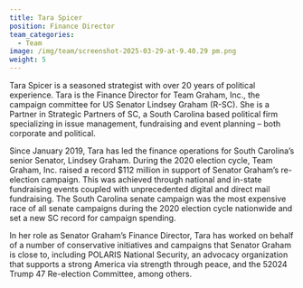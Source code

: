```yaml
---
title: Tara Spicer
position: Finance Director
team_categories:
  - Team
image: /img/team/screenshot-2025-03-29-at-9.40.29 pm.png
weight: 5
---
```

Tara Spicer is a seasoned strategist with over 20 years of political experience. Tara is the Finance Director for Team Graham, Inc., the campaign committee for US Senator Lindsey Graham (R-SC). She is a Partner in Strategic Partners of SC, a South Carolina based political firm specializing in issue management, fundraising and event planning – both corporate and political.

Since January 2019, Tara has led the finance operations for South Carolina’s senior Senator, Lindsey Graham. During the 2020 election cycle, Team Graham, Inc. raised a record $112 million in support of Senator Graham’s re-election campaign. This was achieved through national and in-state fundraising events coupled with unprecedented digital and direct mail fundraising. The South Carolina senate campaign was the most expensive race of all senate campaigns during the 2020 election cycle nationwide and set a new SC record for campaign spending.

In her role as Senator Graham’s Finance Director, Tara has worked on behalf of a number of conservative initiatives and campaigns that Senator Graham is close to, including POLARIS National Security, an advocacy organization that supports a strong America via strength through peace, and the 52024 Trump 47 Re-election Committee, among others.